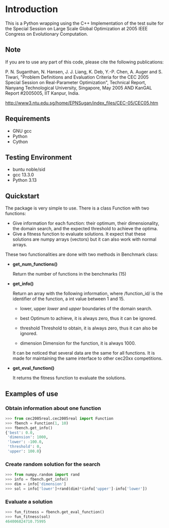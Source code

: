 # Introduction

This is a Python wrapping using the C++ Implementation of the test suite for the Special Session on Large Scale Global Optimization at 2005 IEEE Congress on Evolutionary Computation.

## Note

If you are to use any part of this code, please cite the following publications:

P. N. Suganthan, N. Hansen, J. J. Liang, K. Deb, Y.-P. Chen, A. Auger and S. Tiwari, "Problem Definitions and Evaluation Criteria for the CEC 2005 Special Session on Real-Parameter Optimization", Technical Report, Nanyang Technological University, Singapore, May 2005 AND KanGAL Report #2005005, IIT Kanpur, India.

http://www3.ntu.edu.sg/home/EPNSugan/index_files/CEC-05/CEC05.htm   

## Requirements

* GNU gcc
* Python
* Cython

## Testing Environment

* buntu noble/sid
* gcc 13.3.0
* Python 3.13

## Quickstart

The package is very simple to use. There is a class Function with two functions:

* Give information for each function: their optimum, their dimensionality, the domain search, and the expected threshold to achieve the optima.
* Give a fitness function to evaluate solutions. It expect that these solutions are numpy arrays (vectors) but it can also work with normal arrays.

These two functionalities are done with two methods in Benchmark class:

- **get_num_functions()**

  Return the number of functions in the benchmarks (15)

- **get_info()**

  Return an array with the following information, where /function_id/ is the identifier of the function, a int value between 1 and 15.

    - lower, upper
        *lower* and *upper* boundaries of the domain search. 

    - best
        Optimum to achieve, it is always zero, thus it can be ignored.

    - threshold
        Threshold to obtain, it is always zero, thus it can also be ignored.

    - dimension
        Dimension for the function, it is always 1000.

    It can be noticed that several data are the same for all functions. It is made for maintaining the 
    same interface to other cec20xx competitions.

- **get_eval_function()**

  It returns the fitness function to evaluate the solutions.

## Examples of use

### Obtain information about one function

```python
>>> from cec2005real.cec2005real import Function
>>> fbench = Function(1, 10)
>>> fbench.get_info()
{'best': 0.0,
 'dimension': 1000,
 'lower': -100.0,
 'threshold': 0,
 'upper': 100.0}
```

### Create random solution for the search

```python
>>> from numpy.random import rand
>>> info = fbench.get_info()
>>> dim = info['dimension']
>>> sol = info['lower']+rand(dim)*(info['upper']-info['lower'])
```

### Evaluate a solution

```python
>>> fun_fitness = fbench.get_eval_function()
>>> fun_fitness(sol)
464006824710.75995
```
